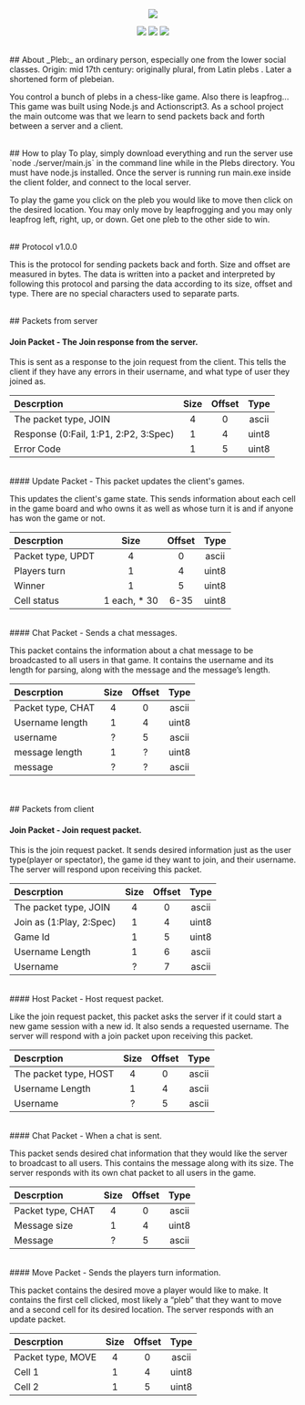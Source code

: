 <p align="center">
<img src="https://cdn.meme.am/cache/instances/folder813/58142813.jpg">
</p>

<p align="center">
  <a href="#introduction"><img src="https://img.shields.io/badge/Platform-Node.js/ActionScript3-brightgreen.svg?style=flat-square"/></a>
  <a href="#introduction"><img src="https://img.shields.io/badge/Current%20Version-0.3.0-brightgreen.svg?style=flat-square"/></a>
  <a href="https://github.com/Kyle-Ericson/Plebs/blob/master/LICENSE"><img src="https://img.shields.io/badge/License-MIT-brightgreen.svg?style=flat-square"/></a>
</p>

<br>
## About
_Pleb:_ an ordinary person, especially one from the lower social classes.  
Origin: mid 17th century: originally plural, from Latin plebs . Later a shortened form of plebeian.

You control a bunch of plebs in a chess-like game. Also there is leapfrog...
This game was built using Node.js and Actionscript3. As a school project the main outcome was that we learn to send packets back and forth between a server and a client.

<br>
## How to play
To play, simply download everything and run the server use `node ./server/main.js` in the command line while in the Plebs directory. You must have node.js installed. Once the server is running run main.exe inside the client folder, and connect to the local server.

To play the game you click on the pleb you would like to move then click on the desired location. You may only move by leapfrogging and you may only leapfrog left, right, up, or down. Get one pleb to the other side to win.

<br>
## Protocol
v1.0.0

This is the protocol for sending packets back and forth. Size and offset are measured in bytes. The data is written into a packet and interpreted by following this protocol and parsing the data according to its size, offset and type. There are no special characters used to separate parts.

<br>
## Packets from server

#### Join Packet - The Join response from the server.

This is sent as a response to the join request from the client. This tells the client if they have any
errors in their username, and what type of user they joined as.

| Descrption | Size | Offset | Type |
|:---|:---:|:---:|:---:|
|The packet type, JOIN|4|0|ascii|
|Response (0:Fail, 1:P1, 2:P2, 3:Spec)|1|4|uint8|
|Error Code|1|5|uint8|

<br>
#### Update Packet - This packet updates the client's games.

This updates the client's game state. This sends information about each cell in the game board
and who owns it as well as whose turn it is and if anyone has won the game or not.

| Descrption | Size | Offset | Type |
|:---|:---:|:---:|:---:|
|Packet type, UPDT|4|0|ascii|
|Players turn|1|4|uint8|
|Winner|1|5|uint8|
|Cell status|1 each, * 30|6-35|uint8|

<br>
#### Chat Packet - Sends a chat messages.

This packet contains the information about a chat message to be broadcasted to all users in that
game. It contains the username and its length for parsing, along with the message and the message’s length.  

| Descrption | Size | Offset | Type |
|:---|:---:|:---:|:---:|
|Packet type, CHAT|4|0|ascii|
|Username length|1|4|uint8|
|username|?|5|ascii|
|message length|1|?|uint8|
|message|?|?|ascii|

<br>
<br>
## Packets from client

#### Join Packet - Join request packet.

This is the join request packet. It sends desired information just as the user type(player or
spectator), the game id they want to join, and their username. The server will respond upon
receiving this packet.

| Descrption | Size | Offset | Type |
|:---|:---:|:---:|:---:|
|The packet type, JOIN|4|0|ascii|
|Join as (1:Play, 2:Spec)|1|4|uint8|
|Game Id|1|5|uint8|
|Username Length|1|6|ascii|
|Username|?|7|ascii|

<br>
#### Host Packet - Host request packet.

Like the join request packet, this packet asks the server if it could start a new game session with
a new id. It also sends a requested username. The server will respond with a join packet upon
receiving this packet.

| Descrption | Size | Offset | Type |
|:---|:---:|:---:|:---:|
|The packet type, HOST|4|0|ascii|
|Username Length|1|4|ascii|
|Username|?|5|ascii|

<br>
#### Chat Packet - When a chat is sent.

This packet sends desired chat information that they would like the server to broadcast to all
users. This contains the message along with its size. The server responds with its own chat
packet to all users in the game.

| Descrption | Size | Offset | Type |
|:---|:---:|:---:|:---:|
|Packet type, CHAT|4|0|ascii|
|Message size|1|4|uint8|
|Message|?|5|ascii|

<br>
#### Move Packet - Sends the players turn information.

This packet contains the desired move a player would like to make. It contains the first cell
clicked, most likely a “pleb” that they want to move and a second cell for its desired location.
The server responds with an update packet.

| Descrption | Size | Offset | Type |
|:---|:---:|:---:|:---:|
|Packet type, MOVE|4|0|ascii|
|Cell 1|1|4|uint8|
|Cell 2|1|5|uint8|
